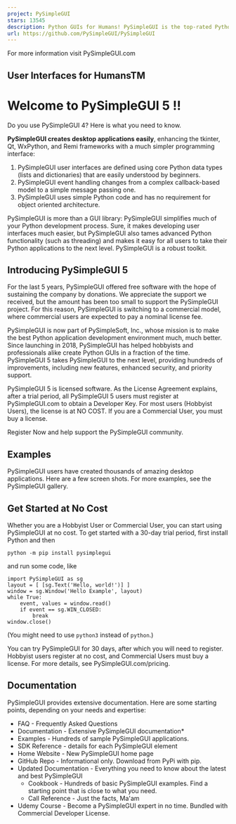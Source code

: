 ```yaml
---
project: PySimpleGUI
stars: 13545
description: Python GUIs for Humans! PySimpleGUI is the top-rated Python application development environment. Launched in 2018 and actively developed, maintained, and supported in 2024. Transforms tkinter, Qt, WxPython, and Remi into a simple, intuitive, and fun experience for both hobbyists and expert users.
url: https://github.com/PySimpleGUI/PySimpleGUI
---
```


  
For more information visit PySimpleGUI.com

User Interfaces for HumansTM
----------------------------

Welcome to PySimpleGUI 5 !!
===========================

Do you use PySimpleGUI 4? Here is what you need to know.

**PySimpleGUI creates desktop applications easily**, enhancing the tkinter, Qt, WxPython, and Remi frameworks with a much simpler programming interface:

1.  PySimpleGUI user interfaces are defined using core Python data types (lists and dictionaries) that are easily understood by beginners.
2.  PySimpleGUI event handling changes from a complex callback-based model to a simple message passing one.
3.  PySimpleGUI uses simple Python code and has no requirement for object oriented architecture.

PySimpleGUI is more than a GUI library: PySimpleGUI simplifies much of your Python development process. Sure, it makes developing user interfaces much easier, but PySimpleGUI also tames advanced Python functionality (such as threading) and makes it easy for all users to take their Python applications to the next level. PySimpleGUI is a robust toolkit.

Introducing PySimpleGUI 5
-------------------------

For the last 5 years, PySimpleGUI offered free software with the hope of sustaining the company by donations. We appreciate the support we received, but the amount has been too small to support the PySimpleGUI project. For this reason, PySimpleGUI is switching to a commercial model, where commercial users are expected to pay a nominal license fee.

PySimpleGUI is now part of PySimpleSoft, Inc., whose mission is to make the best Python application development environment much, much better. Since launching in 2018, PySimpleGUI has helped hobbyists and professionals alike create Python GUIs in a fraction of the time. PySimpleGUI 5 takes PySimpleGUI to the next level, providing hundreds of improvements, including new features, enhanced security, and priority support.

PySimpleGUI 5 is licensed software. As the License Agreement explains, after a trial period, all PySimpleGUI 5 users must register at PySimpleGUI.com to obtain a Developer Key. For most users (Hobbyist Users), the license is at NO COST. If you are a Commercial User, you must buy a license.

Register Now and help support the PySimpleGUI community.

Examples
--------

PySimpleGUI users have created thousands of amazing desktop applications. Here are a few screen shots. For more examples, see the PySimpleGUI gallery.

Get Started at No Cost
----------------------

Whether you are a Hobbyist User or Commercial User, you can start using PySimpleGUI at no cost. To get started with a 30-day trial period, first install Python and then

```
python -m pip install pysimplegui
```

and run some code, like

```
import PySimpleGUI as sg
layout = [ [sg.Text('Hello, world!')] ]
window = sg.Window('Hello Example', layout)
while True:
    event, values = window.read()
    if event == sg.WIN_CLOSED:
        break
window.close()
```

(You might need to use `python3` instead of `python`.)

You can try PySimpleGUI for 30 days, after which you will need to register. Hobbyist users register at no cost, and Commercial Users must buy a license. For more details, see PySimpleGUI.com/pricing.

Documentation
-------------

PySimpleGUI provides extensive documentation. Here are some starting points, depending on your needs and expertise:

-   FAQ - Frequently Asked Questions
-   Documentation - Extensive PySimpleGUI documentation\*
-   Examples - Hundreds of sample PySimpleGUI applications.
-   SDK Reference - details for each PySimpleGUI element
-   Home Website - New PySimpleGUI home page
-   GitHub Repo - Informational only. Download from PyPi with pip.
-   Updated Documentation - Everything you need to know about the latest and best PySimpleGUI
    -   Cookbook - Hundreds of basic PySimpleGUI examples. Find a starting point that is close to what you need.
    -   Call Reference - Just the facts, Ma'am
-   Udemy Course - Become a PySimpleGUI expert in no time. Bundled with Commercial Developer License.
